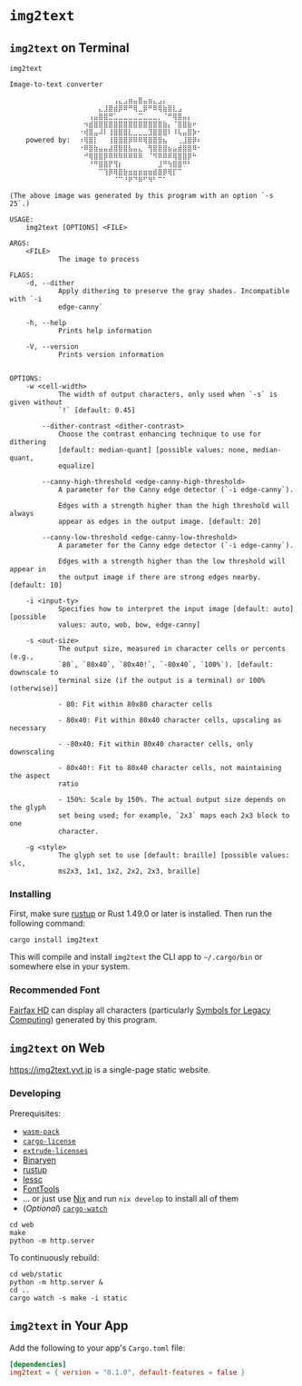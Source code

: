 # `img2text`

## `img2text` on Terminal

```
img2text

Image-to-text converter

                 ⠀⠀⠀⠀⠀⠀⠀⢠⣄⣠⣶⣤⣿⣤⣶⣄⣠⡄⠀⠀⠀⠀⠀⠀⠀
                 ⠀⠀⠀⠀⣄⣸⣿⣾⡿⠿⠛⢿⣀⡿⠛⠿⢿⣷⣿⣇⣠⠀⠀⠀⠀
                 ⠀⠀⢠⣤⣿⣿⣛⣁⣀⣀⣀⣀⣉⣀⣀⣀⡀⠈⠛⢿⣿⣤⡄⠀⠀
                 ⠀⠲⣾⣿⣿⣿⣿⣿⣿⣿⣿⣿⣿⣿⣿⣿⣿⣷⡄⠈⣿⣿⣷⠖⠀
                 ⠐⢾⣿⣤⠼⠇⢸⣿⣿⣿⣇⣀⣀⣀⣹⣿⣿⣿⠇⠸⢧⣤⣿⡷⠂
    powered by:  ⠰⢿⣿⡇⠀⠀⢸⣿⣿⣿⡿⠿⠿⢿⣿⣿⣿⣦⠀⠀⢀⣸⣿⡿⠆
                 ⠐⠿⣿⣷⣤⣤⣼⣿⣿⣿⣧⣤⣄⠀⢻⣿⣿⣿⣦⣤⣾⣿⣿⠿⠂
                 ⠀⠚⢿⣿⣿⡿⠿⠿⠿⠿⠿⠿⠿⠀⠈⠻⠿⠿⠿⢿⣿⣿⡿⠓⠀
                 ⠀⠀⠘⠛⣿⣿⡟⢻⡆⠀⠀⠀⠀⠀⠀⠀⣸⠛⢳⣿⣿⠛⠃⠀⠀
                 ⠀⠀⠀⠀⠉⢹⡿⢿⣿⣷⣶⣶⣶⣶⣶⣾⣿⡿⢿⡏⠉⠀⠀⠀⠀
                 ⠀⠀⠀⠀⠀⠀⠀⠈⠉⠘⠟⠙⠿⠋⠻⠃⠉⠁⠀⠀⠀⠀⠀⠀⠀

(The above image was generated by this program with an option `-s 25`.)

USAGE:
    img2text [OPTIONS] <FILE>

ARGS:
    <FILE>
            The image to process

FLAGS:
    -d, --dither
            Apply dithering to preserve the gray shades. Incompatible with `-i
            edge-canny`

    -h, --help
            Prints help information

    -V, --version
            Prints version information


OPTIONS:
    -w <cell-width>
            The width of output characters, only used when `-s` is given without
            `!` [default: 0.45]

        --dither-contrast <dither-contrast>
            Choose the contrast enhancing technique to use for dithering
            [default: median-quant] [possible values: none, median-quant,
            equalize]

        --canny-high-threshold <edge-canny-high-threshold>
            A parameter for the Canny edge detector (`-i edge-canny`).

            Edges with a strength higher than the high threshold will always
            appear as edges in the output image. [default: 20]

        --canny-low-threshold <edge-canny-low-threshold>
            A parameter for the Canny edge detector (`-i edge-canny`).

            Edges with a strength higher than the low threshold will appear in
            the output image if there are strong edges nearby. [default: 10]

    -i <input-ty>
            Specifies how to interpret the input image [default: auto] [possible
            values: auto, wob, bow, edge-canny]

    -s <out-size>
            The output size, measured in character cells or percents (e.g.,
            `80`, `80x40`, `80x40!`, `-80x40`, `100%`). [default: downscale to
            terminal size (if the output is a terminal) or 100% (otherwise)]

            - 80: Fit within 80x80 character cells

            - 80x40: Fit within 80x40 character cells, upscaling as necessary

            - -80x40: Fit within 80x40 character cells, only downscaling

            - 80x40!: Fit to 80x40 character cells, not maintaining the aspect
            ratio

            - 150%: Scale by 150%. The actual output size depends on the glyph
            set being used; for example, `2x3` maps each 2x3 block to one
            character.

    -g <style>
            The glyph set to use [default: braille] [possible values: slc, 
            ms2x3, 1x1, 1x2, 2x2, 2x3, braille]
```

### Installing

First, make sure [rustup](https://www.rust-lang.org/tools/install) or Rust 1.49.0 or later is installed. Then run the following command:

```
cargo install img2text
```

This will compile and install `img2text` the CLI app to `~/.cargo/bin` or somewhere else in your system.

### Recommended Font

[Fairfax HD](http://www.kreativekorp.com/software/fonts/fairfaxhd.shtml) can display all characters (particularly [Symbols for Legacy Computing]) generated by this program.

[Symbols for Legacy Computing]: https://en.wikipedia.org/wiki/Symbols_for_Legacy_Computing

## `img2text` on Web

<https://img2text.yvt.jp> is a single-page static website.

### Developing

Prerequisites:

 - [`wasm-pack`](https://crates.io/crates/wasm-pack)
 - [`cargo-license`](https://crates.io/crates/cargo-license)
 - [`extrude-licenses`](https://crates.io/crates/extrude-licenses)
 - [Binaryen](https://github.com/WebAssembly/binaryen)
 - [rustup](https://www.rust-lang.org/tools/install)
 - [lessc](http://lesscss.org)
 - [FontTools](https://github.com/fonttools/fonttools)
 - ... or just use [Nix](https://nixos.org) and run `nix develop` to install all of them
 - (*Optional*) [`cargo-watch`](https://crates.io/crates/cargo-watch)

```shell
cd web
make
python -m http.server
```

To continuously rebuild:

```shell
cd web/static
python -m http.server &
cd ..
cargo watch -s make -i static
```

## `img2text` in Your App

Add the following to your app's `Cargo.toml` file:

```toml
[dependencies]
img2text = { version = "0.1.0", default-features = false }
```
